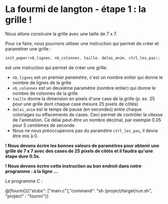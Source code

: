 # La fourmi de langton - étape 1 : la grille !

Nous allons construire la grille avec une taille de 7 x 7.

Pour ce faire, nous pourrons utiliser une instruction qui permet de créer et paramétrer une grille :

```C
init_paper(nb_lignes, nb_colonnes, taille, delai_anim, ctrl_les_pas); 
```
est une instruction qui permet de créer une grille.

- `nb_lignes` est un premier *paramètre*, c'est un nombre entier qui donne le nombre de lignes de la grille
- `nb_colonnes` est un deuxième paramètre (nombre entier) qui donne le nombre de colonnes de la grille 
- `taille` donne la dimension en pixels d'une case de la grille (p. ex. 25 pour une grille dont chaque case mesure 25 pixels de côtés)
-  `delai_anim` est le temps de pause (en secondes) entre chaque coloriages ou effacements de cases. Ceci permet de contrôler la vitesse de l'animation. Ce délai peut-être un nombre décimal, par exemple 0.05 pour 5 centièmes de seconde.
-  Nous ne nous préoccuperons pas du paramètre `ctrl_les_pas`, il devra être mis à 0.

**! Nous devons écrire les bonnes valeurs de paramètres pour obtenir une grille de 7 x 7 avec des cases de 25 pixels de côtés et il faudra qu'une étape dure 0.5s.**

**! Nous devons écrire cette instruction au bon endroit dans notre programme : à la ligne ...**

Le programme C :

@[fourmi]({"stubs": ["main.c"],"command": "sh /project/target/run.sh", "project" : "fourmi"})
